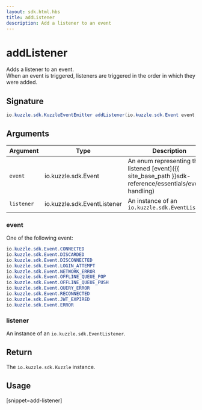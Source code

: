 ```yaml
---
layout: sdk.html.hbs
title: addListener
description: Add a listener to an event
---
```


# addListener

Adds a listener to an event.  
When an event is triggered, listeners are triggered in the order in which they were added.

## Signature

```java
io.kuzzle.sdk.KuzzleEventEmitter addListener(io.kuzzle.sdk.Event event, io.kuzzle.sdk.EventListener listener)
```

## Arguments

| Argument   | Type          | Description                                                                                            | Required |
| ---------- | ------------- | ------------------------------------------------------------------------------------------------------ | -------- |
| `event`    | io.kuzzle.sdk.Event | An enum representing the listened [event]({{ site_base_path }}sdk-reference/essentials/event-handling) | yes      |
| `listener` | io.kuzzle.sdk.EventListener | An instance of an `io.kuzzle.sdk.EventListener`                                                                      | yes      |

### **event**

One of the following event:

```java
io.kuzzle.sdk.Event.CONNECTED
io.kuzzle.sdk.Event.DISCARDED
io.kuzzle.sdk.Event.DISCONNECTED
io.kuzzle.sdk.Event.LOGIN_ATTEMPT
io.kuzzle.sdk.Event.NETWORK_ERROR
io.kuzzle.sdk.Event.OFFLINE_QUEUE_POP
io.kuzzle.sdk.Event.OFFLINE_QUEUE_PUSH
io.kuzzle.sdk.Event.QUERY_ERROR
io.kuzzle.sdk.Event.RECONNECTED
io.kuzzle.sdk.Event.JWT_EXPIRED
io.kuzzle.sdk.Event.ERROR
```

### **listener**

An instance of an `io.kuzzle.sdk.EventListener`.

## Return

The `io.kuzzle.sdk.Kuzzle` instance.

## Usage

[snippet=add-listener]
